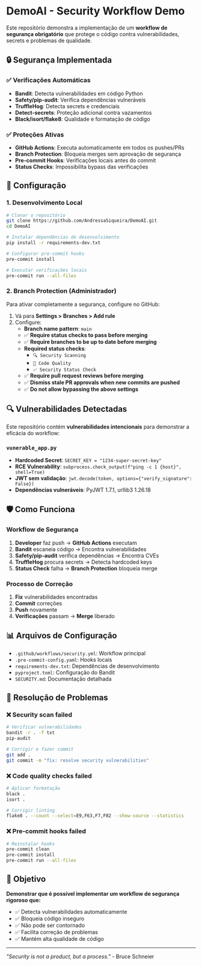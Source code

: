 # DemoAI - Security Workflow Demo

Este repositório demonstra a implementação de um **workflow de segurança obrigatório** que protege o código contra vulnerabilidades, secrets e problemas de qualidade.

## 🔒 Segurança Implementada

### ✅ Verificações Automáticas
- **Bandit**: Detecta vulnerabilidades em código Python
- **Safety/pip-audit**: Verifica dependências vulneráveis
- **TruffleHog**: Detecta secrets e credenciais
- **Detect-secrets**: Proteção adicional contra vazamentos
- **Black/isort/flake8**: Qualidade e formatação de código

### ✅ Proteções Ativas
- **GitHub Actions**: Executa automaticamente em todos os pushes/PRs
- **Branch Protection**: Bloqueia merges sem aprovação de segurança
- **Pre-commit Hooks**: Verificações locais antes do commit
- **Status Checks**: Impossibilita bypass das verificações

## 🚀 Configuração

### 1. Desenvolvimento Local

```bash
# Clonar o repositório
git clone https://github.com/AndressaSiqueira/DemoAI.git
cd DemoAI

# Instalar dependências de desenvolvimento
pip install -r requirements-dev.txt

# Configurar pre-commit hooks
pre-commit install

# Executar verificações locais
pre-commit run --all-files
```

### 2. Branch Protection (Administrador)

Para ativar completamente a segurança, configure no GitHub:

1. Vá para **Settings > Branches > Add rule**
2. Configure:
   - **Branch name pattern**: `main`
   - ✅ **Require status checks to pass before merging**
   - ✅ **Require branches to be up to date before merging**
   - **Required status checks**:
     - `🔍 Security Scanning`
     - `📝 Code Quality`
     - `✅ Security Status Check`
   - ✅ **Require pull request reviews before merging**
   - ✅ **Dismiss stale PR approvals when new commits are pushed**
   - ✅ **Do not allow bypassing the above settings**

## 🔍 Vulnerabilidades Detectadas

Este repositório contém **vulnerabilidades intencionais** para demonstrar a eficácia do workflow:

### `vunerable_app.py`
- **Hardcoded Secret**: `SECRET_KEY = "1234-super-secret-key"`
- **RCE Vulnerability**: `subprocess.check_output(f"ping -c 1 {host}", shell=True)`
- **JWT sem validação**: `jwt.decode(token, options={"verify_signature": False})`
- **Dependências vulneráveis**: PyJWT 1.7.1, urllib3 1.26.18

## 🛡️ Como Funciona

### Workflow de Segurança
1. **Developer** faz push → **GitHub Actions** executam
2. **Bandit** escaneia código → Encontra vulnerabilidades
3. **Safety/pip-audit** verifica dependências → Encontra CVEs
4. **TruffleHog** procura secrets → Detecta hardcoded keys
5. **Status Check** falha → **Branch Protection** bloqueia merge

### Processo de Correção
1. **Fix** vulnerabilidades encontradas
2. **Commit** correções
3. **Push** novamente
4. **Verificações** passam → **Merge** liberado

## 📊 Arquivos de Configuração

- `.github/workflows/security.yml`: Workflow principal
- `.pre-commit-config.yaml`: Hooks locais
- `requirements-dev.txt`: Dependências de desenvolvimento
- `pyproject.toml`: Configuração do Bandit
- `SECURITY.md`: Documentação detalhada

## 🔧 Resolução de Problemas

### ❌ Security scan failed
```bash
# Verificar vulnerabilidades
bandit -r . -f txt
pip-audit

# Corrigir e fazer commit
git add .
git commit -m "fix: resolve security vulnerabilities"
```

### ❌ Code quality checks failed
```bash
# Aplicar formatação
black .
isort .

# Corrigir linting
flake8 . --count --select=E9,F63,F7,F82 --show-source --statistics
```

### ❌ Pre-commit hooks failed
```bash
# Reinstalar hooks
pre-commit clean
pre-commit install
pre-commit run --all-files
```

## 🎯 Objetivo

**Demonstrar que é possível implementar um workflow de segurança rigoroso que:**
- ✅ Detecta vulnerabilidades automaticamente
- ✅ Bloqueia código inseguro
- ✅ Não pode ser contornado
- ✅ Facilita correção de problemas
- ✅ Mantém alta qualidade de código

---

*"Security is not a product, but a process."* - Bruce Schneier
